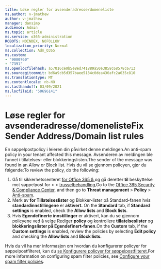 ```yaml
---
title: Løse regler for avsenderadresse/domeneliste
ms.author: v-jmathew
author: v-jmathew
manager: dansimp
audience: Admin
ms.topic: article
ms.service: o365-administration
ROBOTS: NOINDEX, NOFOLLOW
localization_priority: Normal
ms.collection: Adm_O365
ms.custom:
- "9000760"
- "7391"
ms.openlocfilehash: a57016ce0b5e8ed741889a50e3858c68578c6713
ms.sourcegitcommit: bd6a9cb5d357baee5134c0dea430afc2a035c810
ms.translationtype: MT
ms.contentlocale: nb-NO
ms.lasthandoff: 03/09/2021
ms.locfileid: "50696141"
---
```

# <a name="fix-sender-addressdomain-list-rules"></a><span data-ttu-id="225c7-102">Løse regler for avsenderadresse/domeneliste</span><span class="sxs-lookup"><span data-stu-id="225c7-102">Fix Sender Address/Domain list rules</span></span>

<span data-ttu-id="225c7-103">En søppelpostpolicy i leieren din påvirket denne meldingen.</span><span class="sxs-lookup"><span data-stu-id="225c7-103">An anti-spam policy in your tenant affected this message.</span></span> <span data-ttu-id="225c7-104">Avsenderen av meldingen ble funnet i tillatelses- eller blokkeringslisten.</span><span class="sxs-lookup"><span data-stu-id="225c7-104">The sender of the message was found in an Allow or Block list.</span></span> <span data-ttu-id="225c7-105">Hvis du vil se gjennom policyen, gjør du følgende:</span><span class="sxs-lookup"><span data-stu-id="225c7-105">To review the policy, do the following:</span></span>

1. <span data-ttu-id="225c7-106">Gå til sikkerhetssenteret [for Office 365 &,](https://go.microsoft.com/fwlink/p/?linkid=2077143)og gå deretter **til** beskyttelse mot søppelpost for  >    >  [trusselbehandling.](https://go.microsoft.com/fwlink/?linkid=2101518)</span><span class="sxs-lookup"><span data-stu-id="225c7-106">Go to the [Office 365 Security & Compliance Center](https://go.microsoft.com/fwlink/p/?linkid=2077143), and then go to **Threat management** > **Policy** > [Anti-spam](https://go.microsoft.com/fwlink/?linkid=2101518).</span></span>
2. <span data-ttu-id="225c7-107">Merk av **for Tillatelseslister** og Blokker-lister på Standard-fanen hvis **standardinnstillingene** er **aktivert.** </span><span class="sxs-lookup"><span data-stu-id="225c7-107">On the **Standard** tab, if **Standard settings** is enabled, check the **Allow lists** and **Block lists**.</span></span>
3. <span data-ttu-id="225c7-108">Hvis **Egendefinerte innstillinger**  er aktivert, kan du se gjennom policyene ved å velge Rediger **policy** og kontrollere **tillatelseslister** og **blokkeringslister på Egendefinert-fanen.**</span><span class="sxs-lookup"><span data-stu-id="225c7-108">On the **Custom** tab, if the **Custom settings** is enabled, review the policies by selecting **Edit policy** and checking the **Allow lists** and **Block lists**.</span></span>

<span data-ttu-id="225c7-109">Hvis du vil ha mer informasjon om hvordan du konfigurerer policyer for søppelpostfilteret, kan du [se Konfigurere policyer for søppelpostfilteret.](https://go.microsoft.com/fwlink/?linkid=2101431)</span><span class="sxs-lookup"><span data-stu-id="225c7-109">For more information on configuring spam filter policies, see [Configure your spam filter policies](https://go.microsoft.com/fwlink/?linkid=2101431).</span></span>
